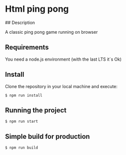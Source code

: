 # Html ping pong

## Description

A classic ping pong game running on browser

## Requirements

You need a node.js environment (with the last LTS it´s Ok)

## Install

Clone the repository in your local machine and execute:

    $ npm run install

## Running the project

    $ npm run start

## Simple build for production

    $ npm run build